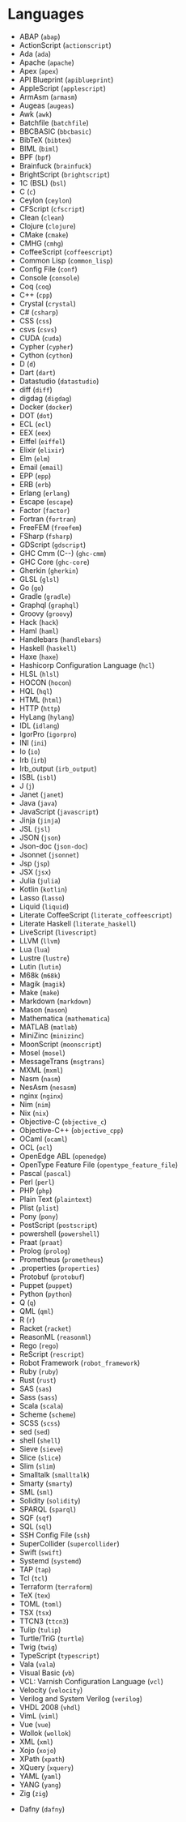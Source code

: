 <!-- 
# @title Languages 
--> 
# Languages

* ABAP (`abap`)
* ActionScript (`actionscript`)
* Ada (`ada`)
* Apache (`apache`)
* Apex (`apex`)
* API Blueprint (`apiblueprint`)
* AppleScript (`applescript`)
* ArmAsm (`armasm`)
* Augeas (`augeas`)
* Awk (`awk`)
* Batchfile (`batchfile`)
* BBCBASIC (`bbcbasic`)
* BibTeX (`bibtex`)
* BIML (`biml`)
* BPF (`bpf`)
* Brainfuck (`brainfuck`)
* BrightScript (`brightscript`)
* 1C (BSL) (`bsl`)
* C (`c`)
* Ceylon (`ceylon`)
* CFScript (`cfscript`)
* Clean (`clean`)
* Clojure (`clojure`)
* CMake (`cmake`)
* CMHG (`cmhg`)
* CoffeeScript (`coffeescript`)
* Common Lisp (`common_lisp`)
* Config File (`conf`)
* Console (`console`)
* Coq (`coq`)
* C++ (`cpp`)
* Crystal (`crystal`)
* C# (`csharp`)
* CSS (`css`)
* csvs (`csvs`)
* CUDA (`cuda`)
* Cypher (`cypher`)
* Cython (`cython`)
* D (`d`)
* Dart (`dart`)
* Datastudio (`datastudio`)
* diff (`diff`)
* digdag (`digdag`)
* Docker (`docker`)
* DOT (`dot`)
* ECL (`ecl`)
* EEX (`eex`)
* Eiffel (`eiffel`)
* Elixir (`elixir`)
* Elm (`elm`)
* Email (`email`)
* EPP (`epp`)
* ERB (`erb`)
* Erlang (`erlang`)
* Escape (`escape`)
* Factor (`factor`)
* Fortran (`fortran`)
* FreeFEM (`freefem`)
* FSharp (`fsharp`)
* GDScript (`gdscript`)
* GHC Cmm (C--) (`ghc-cmm`)
* GHC Core (`ghc-core`)
* Gherkin (`gherkin`)
* GLSL (`glsl`)
* Go (`go`)
* Gradle (`gradle`)
* Graphql (`graphql`)
* Groovy (`groovy`)
* Hack (`hack`)
* Haml (`haml`)
* Handlebars (`handlebars`)
* Haskell (`haskell`)
* Haxe (`haxe`)
* Hashicorp Configuration Language (`hcl`)
* HLSL (`hlsl`)
* HOCON (`hocon`)
* HQL (`hql`)
* HTML (`html`)
* HTTP (`http`)
* HyLang (`hylang`)
* IDL (`idlang`)
* IgorPro (`igorpro`)
* INI (`ini`)
* Io (`io`)
* Irb (`irb`)
* Irb_output (`irb_output`)
* ISBL (`isbl`)
* J (`j`)
* Janet (`janet`)
* Java (`java`)
* JavaScript (`javascript`)
* Jinja (`jinja`)
* JSL (`jsl`)
* JSON (`json`)
* Json-doc (`json-doc`)
* Jsonnet (`jsonnet`)
* Jsp (`jsp`)
* JSX (`jsx`)
* Julia (`julia`)
* Kotlin (`kotlin`)
* Lasso (`lasso`)
* Liquid (`liquid`)
* Literate CoffeeScript (`literate_coffeescript`)
* Literate Haskell (`literate_haskell`)
* LiveScript (`livescript`)
* LLVM (`llvm`)
* Lua (`lua`)
* Lustre (`lustre`)
* Lutin (`lutin`)
* M68k (`m68k`)
* Magik (`magik`)
* Make (`make`)
* Markdown (`markdown`)
* Mason (`mason`)
* Mathematica (`mathematica`)
* MATLAB (`matlab`)
* MiniZinc (`minizinc`)
* MoonScript (`moonscript`)
* Mosel (`mosel`)
* MessageTrans (`msgtrans`)
* MXML (`mxml`)
* Nasm (`nasm`)
* NesAsm (`nesasm`)
* nginx (`nginx`)
* Nim (`nim`)
* Nix (`nix`)
* Objective-C (`objective_c`)
* Objective-C++ (`objective_cpp`)
* OCaml (`ocaml`)
* OCL (`ocl`)
* OpenEdge ABL (`openedge`)
* OpenType Feature File (`opentype_feature_file`)
* Pascal (`pascal`)
* Perl (`perl`)
* PHP (`php`)
* Plain Text (`plaintext`)
* Plist (`plist`)
* Pony (`pony`)
* PostScript (`postscript`)
* powershell (`powershell`)
* Praat (`praat`)
* Prolog (`prolog`)
* Prometheus (`prometheus`)
* .properties (`properties`)
* Protobuf (`protobuf`)
* Puppet (`puppet`)
* Python (`python`)
* Q (`q`)
* QML (`qml`)
* R (`r`)
* Racket (`racket`)
* ReasonML (`reasonml`)
* Rego (`rego`)
* ReScript (`rescript`)
* Robot Framework (`robot_framework`)
* Ruby (`ruby`)
* Rust (`rust`)
* SAS (`sas`)
* Sass (`sass`)
* Scala (`scala`)
* Scheme (`scheme`)
* SCSS (`scss`)
* sed (`sed`)
* shell (`shell`)
* Sieve (`sieve`)
* Slice (`slice`)
* Slim (`slim`)
* Smalltalk (`smalltalk`)
* Smarty (`smarty`)
* SML (`sml`)
* Solidity (`solidity`)
* SPARQL (`sparql`)
* SQF (`sqf`)
* SQL (`sql`)
* SSH Config File (`ssh`)
* SuperCollider (`supercollider`)
* Swift (`swift`)
* Systemd (`systemd`)
* TAP (`tap`)
* Tcl (`tcl`)
* Terraform (`terraform`)
* TeX (`tex`)
* TOML (`toml`)
* TSX (`tsx`)
* TTCN3 (`ttcn3`)
* Tulip (`tulip`)
* Turtle/TriG (`turtle`)
* Twig (`twig`)
* TypeScript (`typescript`)
* Vala (`vala`)
* Visual Basic (`vb`)
* VCL: Varnish Configuration Language (`vcl`)
* Velocity (`velocity`)
* Verilog and System Verilog (`verilog`)
* VHDL 2008 (`vhdl`)
* VimL (`viml`)
* Vue (`vue`)
* Wollok (`wollok`)
* XML (`xml`)
* Xojo (`xojo`)
* XPath (`xpath`)
* XQuery (`xquery`)
* YAML (`yaml`)
* YANG (`yang`)
* Zig (`zig`)
- Dafny (`dafny`)
